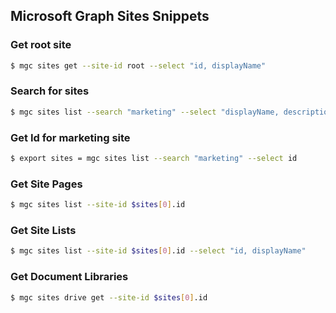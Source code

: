 ## Microsoft Graph Sites Snippets

### Get root site
```sh
$ mgc sites get --site-id root --select "id, displayName"
```

### Search for sites
```sh
$ mgc sites list --search "marketing" --select "displayName, description, webUrl"
```

### Get Id for marketing site
```sh
$ export sites = mgc sites list --search "marketing" --select id
```

### Get Site Pages
```sh
$ mgc sites list --site-id $sites[0].id
```

### Get Site Lists
```sh
$ mgc sites list --site-id $sites[0].id --select "id, displayName"
```

### Get Document Libraries
```sh
$ mgc sites drive get --site-id $sites[0].id
```